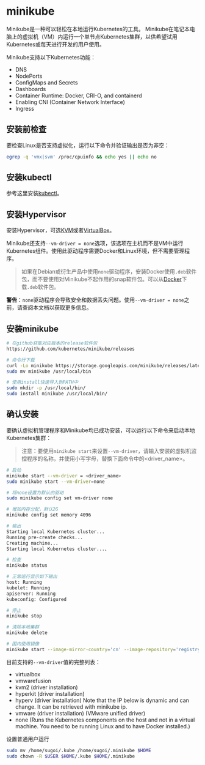 # minikube

Minikube是一种可以轻松在本地运行Kubernetes的工具。 Minikube在笔记本电脑上的虚拟机（VM）内运行一个单节点Kubernetes集群，以供希望试用Kubernetes或每天进行开发的用户使用。

Minikube支持以下Kubernetes功能：

- DNS
- NodePorts
- ConfigMaps and Secrets
- Dashboards
- Container Runtime: Docker, CRI-O, and containerd
- Enabling CNI (Container Network Interface)
- Ingress

## 安装前检查

要检查Linux是否支持虚拟化，运行以下命令并验证输出是否为非空：

```bash
egrep -q 'vmx|svm' /proc/cpuinfo && echo yes || echo no
```

## 安装kubectl

参考这里安装[kubectl](../Dev-Env/kubectl.md)。

## 安装Hypervisor

安装Hypervisor，可选[KVM](https://www.linux-kvm.org/page/Main_Page)或者[VirtualBox](https://www.virtualbox.org/wiki/Downloads)。

Minikube还支持`--vm-driver = none`选项，该选项在主机而不是VM中运行Kubernetes组件。使用此驱动程序需要Docker和Linux环境，但不需要管理程序。

> 如果在Debian或衍生产品中使用`none`驱动程序，安装Docker使用`.deb`软件包，而不要使用对Minikube不起作用的snap软件包。可以从[Docker](https://www.docker.com/products/docker-desktop)下载`.deb`软件包。

**警告**：`none`驱动程序会导致安全和数据丢失问题。使用`--vm-driver = none`之前，请查阅本文档以获取更多信息。

## 安装minikube

```bash
# 在github获取对应版本的release软件包
https://github.com/kubernetes/minikube/releases

# 命令行下载
curl -Lo minikube https://storage.googleapis.com/minikube/releases/latest/minikube-linux-amd64 && chmod +x minikube
sudo mv minikube /usr/local/bin

# 使用install快速导入到PATH中
sudo mkdir -p /usr/local/bin/
sudo install minikube /usr/local/bin/
```

## 确认安装

要确认虚拟机管理程序和Minikube均已成功安装，可以运行以下命令来启动本地Kubernetes集群：

> 注意：要使用`minikube start`来设置`--vm-driver`，请输入安装的虚拟机监控程序的名称，并使用小写字母，替换下面命令中的<driver_name>。

```bash
# 启动
minikube start --vm-driver = <driver_name>
sudo minikube start --vm-driver=none

# 将none设置为默认的驱动
sudo minikube config set vm-driver none

# 增加内存分配，默认2G
minikube config set memory 4096

# 输出
Starting local Kubernetes cluster...
Running pre-create checks...
Creating machine...
Starting local Kubernetes cluster...、

# 检查
minikube status

# 正常运行显示如下输出
host: Running
kubelet: Running
apiserver: Running
kubeconfig: Configured

# 停止
minikube stop

# 清除本地集群
minikube delete

# 国内使用镜像
minikube start --image-mirror-country='cn' --image-repository='registry.cn-hangzhou.aliyuncs.com/google_containers'
```

目前支持的`--vm-driver`值的完整列表：

- virtualbox
- vmwarefusion
- kvm2 (driver installation)
- hyperkit (driver installation)
- hyperv (driver installation) Note that the IP below is dynamic and can change. It can be retrieved with minikube ip.
- vmware (driver installation) (VMware unified driver)
- none (Runs the Kubernetes components on the host and not in a virtual machine. You need to be running Linux and to have Docker installed.)

设置普通用户运行

```bash
sudo mv /home/sugoi/.kube /home/sugoi/.minikube $HOME
sudo chown -R $USER $HOME/.kube $HOME/.minikube
```
